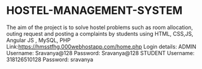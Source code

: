 # HOSTEL-MANAGEMENT-SYSTEM
The aim of the project is to solve hostel problems such as room allocation, outing request and posting a complaints by students using HTML, CSS,JS, Angular JS , MySQL, PHP
Link:https://hmsstfhg.000webhostapp.com/home.php 
Login details: 
ADMIN 
Username: Sravanya@128 
Password: Sravanya@128 
STUDENT 
Username: 318126510128 
Password: sravanya

